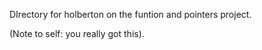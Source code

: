 DIrectory for holberton on the funtion and pointers project. 



(Note to self: you really got this).
